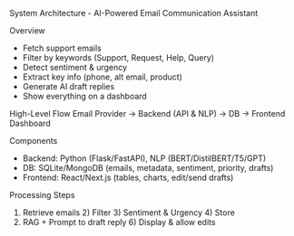 System Architecture - AI-Powered Email Communication Assistant

Overview
- Fetch support emails
- Filter by keywords (Support, Request, Help, Query)
- Detect sentiment & urgency
- Extract key info (phone, alt email, product)
- Generate AI draft replies
- Show everything on a dashboard

High-Level Flow
Email Provider → Backend (API & NLP) → DB → Frontend Dashboard

Components
- Backend: Python (Flask/FastAPI), NLP (BERT/DistilBERT/T5/GPT)
- DB: SQLite/MongoDB (emails, metadata, sentiment, priority, drafts)
- Frontend: React/Next.js (tables, charts, edit/send drafts)

Processing Steps
1) Retrieve emails  2) Filter  3) Sentiment & Urgency  4) Store  
5) RAG + Prompt to draft reply  6) Display & allow edits
